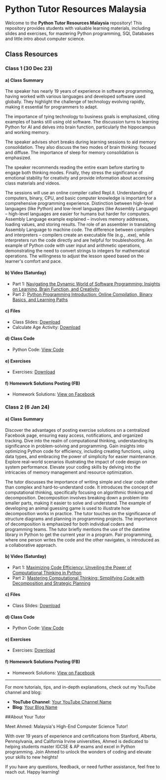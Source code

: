 # Python Tutor Resources Malaysia 

Welcome to the **Python Tutor Resources Malaysia** repository! 
This repository provides students with valuable learning materials, including slides and exercises, for mastering Python programming, SQl, Databases and little intro 
about computer science.

## Class Resources

### Class 1 (30 Dec 23)

#### a) Class Summary

The speaker has nearly 19 years of experience in software programming, having worked with various languages and developed software used globally. They highlight the challenge of technology evolving rapidly, making it essential for programmers to adapt.

The importance of tying technology to business goals is emphasized, citing examples of banks still using old software. The discussion turns to learning Python for AI and delves into brain function, particularly the hippocampus and working memory.

The speaker advises short breaks during learning sessions to aid memory consolidation. They also discuss the two modes of brain thinking: focused and diffuse. The importance of sleep for memory consolidation is emphasized.

The speaker recommends reading the entire exam before starting to engage both thinking modes. Finally, they stress the significance of emotional stability for creativity and provide information about accessing class materials and videos.

The sessions will use an online compiler called Repl.it.
Understanding of computers, binary, CPU, and basic computer knowledge is important for a comprehensive programming experience.
Distinction between high-level languages (like Python) and low-level languages (like Assembly Language) – high-level languages are easier for humans but harder for computers.
Assembly Language example explained – involves memory addresses, loading values, and storing results.
The role of an assembler in translating Assembly Language to machine code.
The difference between compilers and interpreters – compilers create an executable file (e.g., .exe), while interpreters run the code directly and are helpful for troubleshooting.
An example of Python code with user input and arithmetic operations, demonstrating the need to convert strings to integers for mathematical operations.
The willingness to adjust the lesson speed based on the learner's comfort and pace.

#### b) Video (Saturday)

- Part 1: [Navigating the Dynamic World of Software Programming: Insights on Learning, Brain Function, and Creativity](#)
- Part 2: [Python Programming Introduction: Online Compilation, Binary Basics, and Learning Paths](#)

#### c) Files

- Class Slides: [Download](#)
- Calculate Age Activity: [Download](#)

#### d) Class Code

- Python Code: [View Code](#)

#### e) Exercises

- Exercises: [Download](#)

#### f) Homework Solutions Posting (FB)

- Homework Solutions: [View on Facebook](#)

### Class 2 (6 Jan 24)

#### a) Class Summary

Discover the advantages of posting exercise solutions on a centralized Facebook page, ensuring easy access, notifications, and organized tracking. Dive into the realm of computational thinking, understanding its significance in problem-solving and programming. Gain insights into optimizing Python code for efficiency, including creating functions, using data types, and embracing the power of simplicity for easier maintenance. Explore real-world scenarios illustrating the impact of code design on system performance. Elevate your coding skills by delving into the intricacies of memory management and resource optimization.

The tutor discusses the importance of writing simple and clear code rather than complex and hard-to-understand code.
It introduces the concept of computational thinking, specifically focusing on algorithmic thinking and decomposition.
Decomposition involves breaking down a problem into smaller parts, making it easier to solve and understand.
The example of developing an animal guessing game is used to illustrate how decomposition works in practice.
The tutor touches on the significance of structure diagrams and planning in programming projects.
The importance of decomposition is emphasized for both individual coders and programming teams.
The tutor briefly mentions the use of the datetime library in Python to get the current year in a program.
Pair programming, where one person writes the code and the other navigates, is introduced as a collaborative approach.

#### b) Video (Saturday)

- Part 1: [Maximizing Code Efficiency: Unveiling the Power of Computational Thinking in Python](#)
- Part 2: [Mastering Computational Thinking: Simplifying Code with Decomposition and Strategic Planning](#)

#### c) Files

- Class Slides: [Download](#)

#### d) Class Code

- Python Code: [View Code](#)

#### e) Exercises

- Exercises: [Download](#)

#### f) Homework Solutions Posting (FB)

- Homework Solutions: [View on Facebook](#)

---

For more tutorials, tips, and in-depth explanations, check out my YouTube channel and blog:

- **YouTube Channel**: [Your YouTube Channel Name](#)
- **Blog**: [Your Blog Name](#)


##About Your Tutor

Meet Ahmed: Malaysia's High-End Computer Science Tutor!

With over 19 years of experience and certifications from Stanford, Alberta, Pennsylvania, and California Irvine universities, Ahmed is dedicated to helping students master IGCSE & AP exams and excel in Python programming. Join Ahmed to unlock the wonders of coding and elevate your skills to new heights!

If you have any questions, feedback, or need further assistance, feel free to reach out. Happy learning!
